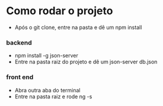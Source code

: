 # Como rodar o projeto

  - Após o git clone, entre na pasta e dê um npm install
 
 ### backend
  - npm install -g json-server
  - Entre na pasta raiz do projeto e dê um json-server db.json
 
 ### front end
  - Abra outra aba do terminal
  - Entre na pasta raiz e rode ng -s
